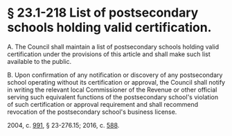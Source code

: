 # § 23.1-218 List of postsecondary schools holding valid certification.

<p>A. The Council shall maintain a list of postsecondary schools holding valid certification under the provisions of this article and shall make such list available to the public.</p><p>B. Upon confirmation of any notification or discovery of any postsecondary school operating without its certification or approval, the Council shall notify in writing the relevant local Commissioner of the Revenue or other official serving such equivalent functions of the postsecondary school's violation of such certification or approval requirement and shall recommend revocation of the postsecondary school's business license.</p><p>2004, c. <a href='http://lis.virginia.gov/cgi-bin/legp604.exe?041+ful+CHAP0991'>991</a>, § 23-276.15; 2016, c. <a href='http://lis.virginia.gov/cgi-bin/legp604.exe?161+ful+CHAP0588'>588</a>.</p>
